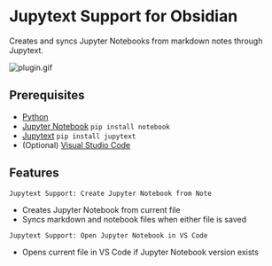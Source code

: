 # Jupytext Support for Obsidian

Creates and syncs Jupyter Notebooks from markdown notes through Jupytext.

![plugin.gif](assets/plugin.gif)

## Prerequisites

- [Python](https://www.python.org/downloads/)
- [Jupyter Notebook](https://jupyter.org/install)
  `pip install notebook`
- [Jupytext](https://github.com/mwouts/jupytext)
  `pip install jupytext`
- (Optional) [Visual Studio Code](https://code.visualstudio.com/)

## Features

`Jupytext Support: Create Jupyter Notebook from Note`

- Creates Jupyter Notebook from current file
- Syncs markdown and notebook files when either file is saved

`Jupytext Support: Open Jupyter Notebook in VS Code`

- Opens current file in VS Code if Jupyter Notebook version exists
